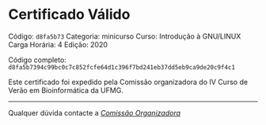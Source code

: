 # Certificado Válido

Código: `d8fa5b73`
Categoria: minicurso
Curso: Introdução à GNU/LINUX
Carga Horária: 4
Edição: 2020


Código completo: `d8fa5b7394c99bc0c7c852fcfe64d1c396f7bd241eb37dd5eb9ca9de20c9f4c1`


Este certificado foi expedido pela Comissão organizadora do IV Curso de Verão em Bioinformática da UFMG.

----

Qualquer dúvida contacte a [_Comissão Organizadora_](<mailto:cursobioinfoufmg@gmail.com$subject=[Certificados]>)

